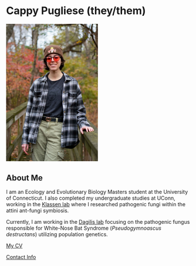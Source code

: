 # Cappy Pugliese (they/them)

<img src="https://github.com/cap1324/cappy-pugliese.github.io/blob/read-me-branch/Cappy_4.JPG" width="250">

## About Me
I am an Ecology and Evolutionary Biology Masters student at the University of Connecticut. I also completed my undergraduate studies at UConn, working in the [Klassen lab](https://www.jonathanklassenlab.com/) where I researched pathogenic fungi within the attini ant-fungi symbiosis.

Currently, I am working in the [Dagilis lab](https://adagilis.github.io/) focusing on the pathogenic fungus responsible for White-Nose Bat Syndrome (_Pseudogymnoascus destructans_) utilizing population genetics.


[My CV](PDFs/cv.pdf)

[Contact Info](contact-info.html)